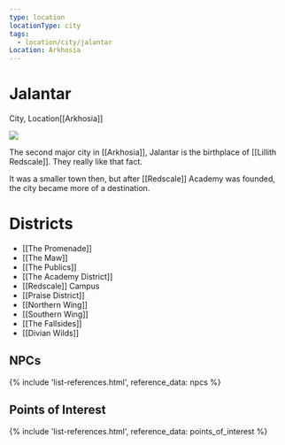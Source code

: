 ```yaml
---
type: location
locationType: city
tags:
  - location/city/jalantar
Location: Arkhosia
---
```

# Jalantar
City, <span class="dataview inline-field"><span class="inline-field-key">Location</span><span class="inline-field-value">[[Arkhosia]]</span></span>

![](/assets/obsidian/jalantar-textured.jpg)

The second major city in [[Arkhosia]], Jalantar is the birthplace of [[Lillith Redscale]]. They really like that fact. 

It was a smaller town then, but after [[Redscale]] Academy was founded, the city became more of a destination.

# Districts
- [[The Promenade]]
- [[The Maw]]
- [[The Publics]]
- [[The Academy District]]
- [[Redscale]] Campus
- [[Praise District]]
- [[Northern Wing]]
- [[Southern Wing]]
- [[The Fallsides]]
- [[Divian Wilds]]

## NPCs
{% include 'list-references.html', reference_data: npcs %}

## Points of Interest
{% include 'list-references.html', reference_data: points_of_interest %}

